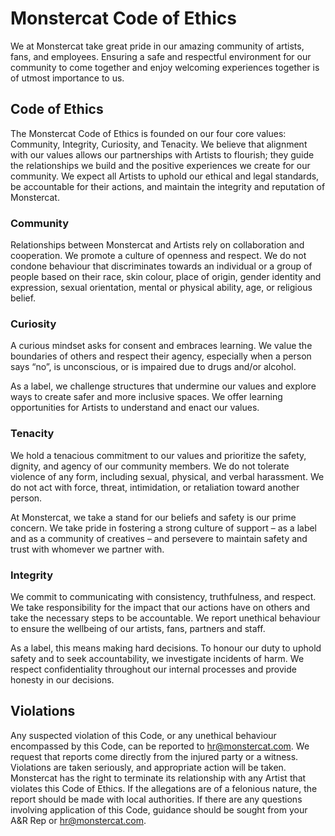 # Monstercat Code of Ethics

We at Monstercat take great pride in our amazing community of artists, fans, and employees. Ensuring a safe and respectful environment for our community to come together and enjoy welcoming experiences together is of utmost importance to us. 

## Code of Ethics
The Monstercat Code of Ethics is founded on our four core values: Community, Integrity, Curiosity, and Tenacity. We believe that alignment with our values allows our partnerships with Artists to flourish; they guide the relationships we build and the positive experiences we create for our community. We expect all Artists to uphold our ethical and legal standards, be accountable for their actions, and maintain the integrity and reputation of Monstercat.

### Community 
Relationships between Monstercat and Artists rely on collaboration and cooperation. We promote a culture of openness and respect. We do not condone behaviour that discriminates towards an individual or a group of people based on their race, skin colour, place of origin, gender identity and expression, sexual orientation, mental or physical ability, age, or religious belief.

### Curiosity 
A curious mindset asks for consent and embraces learning. We value the boundaries of others and respect their agency, especially when a person says “no”, is unconscious, or is impaired due to drugs and/or alcohol. 
 
As a label, we challenge structures that undermine our values and explore ways to create safer and more inclusive spaces. We offer learning opportunities for Artists to understand and enact our values. 
 
### Tenacity 
We hold a tenacious commitment to our values and prioritize the safety, dignity, and agency of our community members. We do not tolerate violence of any form, including sexual, physical, and verbal harassment. We do not act with force, threat, intimidation, or retaliation toward another person. 
 
At Monstercat, we take a stand for our beliefs and safety is our prime concern. We take pride in fostering a strong culture of support – as a label and as a community of creatives – and persevere to maintain safety and trust with whomever we partner with.  

### Integrity 
We commit to communicating with consistency, truthfulness, and respect. We take responsibility for the impact that our actions have on others and take the necessary steps to be accountable. We report unethical behaviour to ensure the wellbeing of our artists, fans, partners and staff. 
 
As a label, this means making hard decisions. To honour our duty to uphold safety and to seek accountability, we investigate incidents of harm. We respect confidentiality throughout our internal processes and provide honesty in our decisions. 

## Violations
Any suspected violation of this Code, or any unethical behaviour encompassed by this Code, can be reported to hr@monstercat.com. We request that reports come directly from the injured party or a witness. Violations are taken seriously, and appropriate action will be taken. Monstercat has the right to terminate its relationship with any Artist that violates this Code of Ethics. If the allegations are of a felonious nature, the report should be made with local authorities. If there are any questions involving application of this Code, guidance should be sought from your A&R Rep or hr@monstercat.com.
